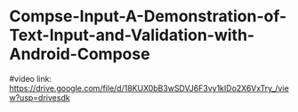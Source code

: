 # Compse-Input-A-Demonstration-of-Text-Input-and-Validation-with-Android-Compose
#video link: https://drive.google.com/file/d/18KUX0bB3wSDVJ6F3vy1kIDo2X6VxTry_/view?usp=drivesdk
